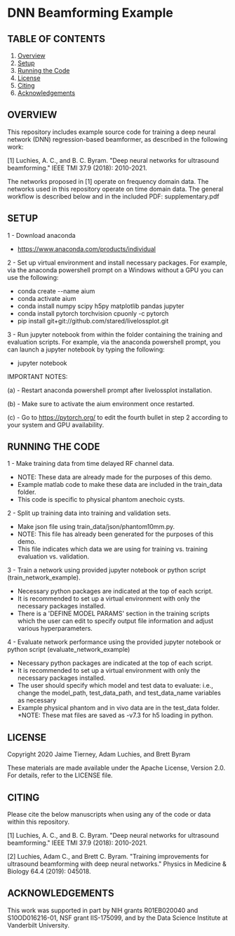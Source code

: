 # DNN Beamforming Example

## TABLE OF CONTENTS

1. [Overview](#Overview)
2. [Setup](#Setup)
3. [Running the Code](#Running-the-Code)
4. [License](#License)
5. [Citing](#Citing)
6. [Acknowledgements](#Acknowledgements)

## OVERVIEW

This repository includes example source code for training a deep neural network (DNN) regression-based beamformer, as described in the following work:

[1] Luchies, A. C., and B. C. Byram. "Deep neural networks for ultrasound beamforming." IEEE TMI 37.9 (2018): 2010-2021.

The networks proposed in [1] operate on frequency domain data. The networks used in this repository operate on time domain data. The general workflow is described below and in the included PDF: supplementary.pdf

## SETUP

1 - Download anaconda 
  - https://www.anaconda.com/products/individual

2 - Set up virtual environment and install necessary packages. For example, via the anaconda powershell prompt on a Windows without a GPU you can use the following:
  - conda create --name aium
  - conda activate aium
  - conda install numpy scipy h5py matplotlib pandas jupyter
  - conda install pytorch torchvision cpuonly -c pytorch
  - pip install git+git://github.com/stared/livelossplot.git

3 - Run jupyter notebook from within the folder containing the training and evaluation scripts. For example, via the anaconda powershell prompt, you can launch a jupyter notebook by typing the following:
  - jupyter notebook

IMPORTANT NOTES: 

(a) - Restart anaconda powershell prompt after livelossplot installation. 

(b) - Make sure to activate the aium environment once restarted. 

(c) - Go to https://pytorch.org/ to edit the fourth bullet in step 2 according to your system and GPU availability.

## RUNNING THE CODE

1 - Make training data from time delayed RF channel data.
  - NOTE: These data are already made for the purposes of this demo. 
  - Example matlab code to make these data are included in the train_data folder.
  - This code is specific to physical phantom anechoic cysts.

2 - Split up training data into training and validation sets.
  - Make json file using train_data/json/phantom10mm.py. 
  - NOTE: This file has already been generated for the purposes of this demo.
  - This file indicates which data we are using for training vs. training evaluation vs. validation. 

3 - Train a network using provided jupyter notebook or python script (train_network_example).
  - Necessary python packages are indicated at the top of each script.
  - It is recommended to set up a virtual environment with only the necessary packages installed.
  - There is a 'DEFINE MODEL PARAMS' section in the training scripts which the user can edit to specify output file information and adjust various hyperparameters.

4 - Evaluate network performance using the provided jupyter notebook or python script (evaluate_network_example)
  - Necessary python packages are indicated at the top of each script.
  - It is recommended to set up a virtual environment with only the necessary packages installed.
  - The user should specify which model and test data to evaluate: i.e., change the model_path, test_data_path, and test_data_name variables as necessary
  - Example physical phantom and in vivo data are in the test_data folder. *NOTE: These mat files are saved as -v7.3 for h5 loading in python.
  
## LICENSE

Copyright 2020 Jaime Tierney, Adam Luchies, and Brett Byram

These materials are made available under the Apache License, Version 2.0. For details, refer to the LICENSE file.

## CITING

Please cite the below manuscripts when using any of the code or data within this repository. 

[1] Luchies, A. C., and B. C. Byram. "Deep neural networks for ultrasound beamforming." IEEE TMI 37.9 (2018): 2010-2021.

[2] Luchies, Adam C., and Brett C. Byram. "Training improvements for ultrasound beamforming with deep neural networks." Physics in Medicine & Biology 64.4 (2019): 045018.

## ACKNOWLEDGEMENTS

This work was supported in part by NIH grants R01EB020040 and S10OD016216-01, NSF grant IIS-175099, and by the Data Science Institute at Vanderbilt University.
